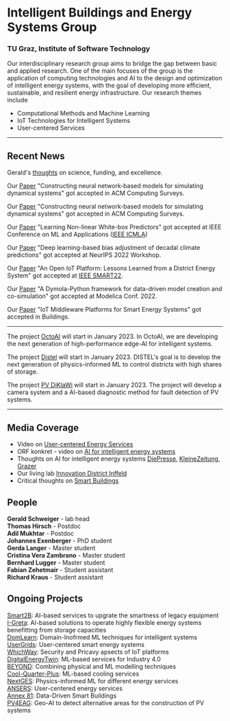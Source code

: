 #  Intelligent Buildings and Energy Systems Group
### TU Graz, Institute of Software Technology 

Our interdisciplinary research group aims to bridge the gap between basic and applied research. One of the main focuses of the group is the application of computing technologies and AI to the design and optimization of intelligent energy systems, with the goal of developing more efficient, sustainable, and resilient energy infrastructure. Our research themes include 
*	Computational Methods and Machine Learning
* IoT Technologies for Intelligent Systems
* User-centered Services


 <hr /> 

## Recent News 

Gerald's [thoughts](https://medium.com/@schweiger.gerald/on-money-science-907b47aa6abd) on science, funding, and excellence.

Our [Paper](https://dl.acm.org/doi/abs/10.1145/3567591) "Constructing neural network-based models for simulating dynamical systems" got accepted in ACM Computing Surveys.

Our [Paper](https://dl.acm.org/doi/abs/10.1145/3567591) "Constructing neural network-based models for simulating dynamical systems" got accepted in ACM Computing Surveys.

Our [Paper](https://www.researchgate.net/publication/363770008_Short_Paper_Learning_Non-linear_White-box_Predictors_A_Use_Case_in_Energy_Systems) "Learning Non-linear White-box Predictors" got accepted at IEEE Conference on ML and Applications ([IEEE ICMLA](https://www.icmla-conference.org/icmla22/IEEE-ICMLA-2022-Conference-Program.pdf))

Our [Paper](https://www.climatechange.ai/papers/neurips2022/102) "Deep learning-based bias adjustment of decadal climate predictions" got accepted at NeurIPS 2022 Workshop.

Our [Paper](https://smart-conf.com/pdf/SMART22-Final-Program.pdf) "An Open IoT Platform: Lessons Learned from a District Energy System" got accepted at [IEEE SMART22](https://smart-conf.com/pdf/SMART22-Final-Program.pdf). 

Our [Paper](https://ecp.ep.liu.se/index.php/modelica/article/view/571) "A Dymola-Python framework for data-driven model creation and co-simulation" got accepted at Modelica Conf. 2022.

Our [Paper](https://www.mdpi.com/2075-5309/12/5/526) "IoT Middleware Platforms for Smart Energy Systems" got accepted in Buildings.
 
 <hr /> 

The project [OctoAI](https://projekte.ffg.at/projekt/4424980) will start in January 2023. In OctoAI, we are developing the next generation of high-performance edge-AI for intelligent systems.

The project [Distel](https://www.zukunftsfonds.steiermark.at/cms/beitrag/12891947/967663/) will start in January 2023. DISTEL's goal is to develop the next generation of physics-informed ML to control districts with high shares of storage.

The project [PV DiKlaWi](https://www.zukunftsfonds.steiermark.at/cms/beitrag/12891947/967663/) will start in January 2023. The project will develop a camera system and a AI-based diagnostic method for fault detection of PV systems.

 <hr /> 
 
 ## Media Coverage

* Video on [User-centered Energy Services](https://www.youtube.com/watch?v=OyQ_LLEbBEA) 
* ORF konkret - video on [AI for intelligent energy systems](https://tvthek.orf.at/history/Technik-und-Digitales/13557940/Energiewende-mit-kuenstlicher-Intelligenz/14131844)
* Thoughts on AI for intelligent energy systems [DiePresse](https://www.diepresse.com/5983347/energie-intelligent-verbrauchen), [KleineZeitung](https://www.kleinezeitung.at/steiermark/5943999/Energiesysteme_Kuenstliche-Intelligenz-soll-Kunden-helfen), [Grazer](https://e-paper.grazer.at/13-november-2022/67383303) <br> 
* Our living lab [Innovation District Inffeld](https://youtu.be/8b7QwC2dkvo) <br> 
* Critical thoughts on [Smart Buildings](https://www.linkedin.com/posts/gerald-schweiger-b7116a1bb_my-thoughts-on-smart-buildings-activity-7009608036952477696-DE0_?utm_source=share&utm_medium=member_desktop) <br> 



## People

**Gerald Schweiger** - lab head <br> 
**Thomas Hirsch** - Postdoc <br> 
**Adil Mukhtar** - Postdoc <br> 
**Johannes Exenberger** - PhD student <br> 
**Gerda Langer** - Master student <br> 
**Cristina Vera Zambrano** - Master student <br> 
**Bernhard Lugger** - Master student <br> 
**Fabian Zehetmair** - Student assistant <br> 
**Richard Kraus** - Student assistant <br> 


## Ongoing Projects
[Smart2B](https://smart2b-project.eu): AI-based services to upgrate the smartness of legacy equipment <br> 
[I-Greta](https://www.i-greta.eu): AI-based solutions to operate  highly flexible energy systems benefitting from storage capacities <br> 
[DomLearn](https://projekte.ffg.at/projekt/4372358): Domain-Inofrmed ML techniques for intelligent systems <br> 
[UserGrids](https://projekte.ffg.at/projekt/3851877): User-centered smart energy systems <br> 
[WhichWay](https://projekte.ffg.at/projekt/4401800): Security and Pricavy apsects of IoT platforms <br> 
[DigitalEnergyTwin](https://digitalenergytwin.eu): ML-based services for Industry 4.0 <br> 
[BEYOND](https://projekte.ffg.at/projekt/4123870): Combining physical and ML modelling techniques <br> 
[Cool-Quarter-Plus](https://projekte.ffg.at/projekt/3793909): ML-based cooling services <br> 
[NextGES](https://www.zukunftsfonds.steiermark.at/cms/beitrag/12851426/145290866/): Physics-informed ML for different energy services <br> 
[ANSERS](https://psychologie.uni-graz.at/en/social-psychology/research-projects/ansers/): User-centered energy services <br> 
[Annex 81](https://annex81.iea-ebc.org): Data-Driven Smart Buildings <br> 
[PV4EAG](https://projekte.ffg.at/projekt/4176714): Geo-AI to detect alternative areas for the construction of PV systems <br> 
